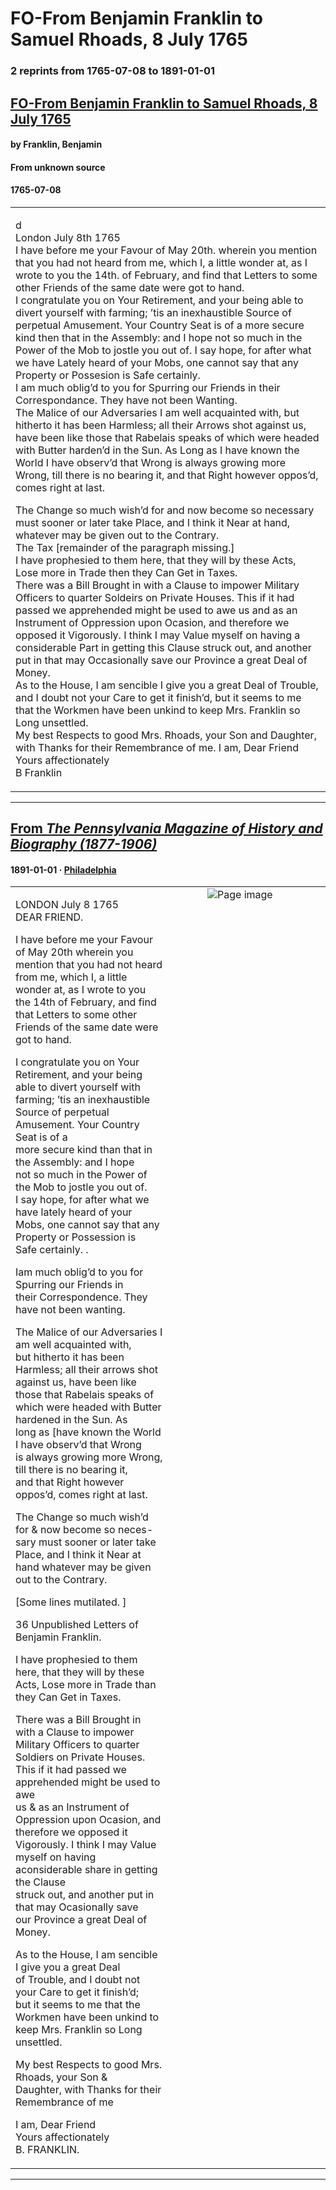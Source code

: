 
# FO-From Benjamin Franklin to Samuel Rhoads, 8 July 1765

### 2 reprints from 1765-07-08 to 1891-01-01

## [FO-From Benjamin Franklin to Samuel Rhoads, 8 July 1765](https://founders.archives.gov/documents/Franklin/01-12-02-0102)

#### by Franklin, Benjamin

#### From unknown source

#### 1765-07-08

<table style="width: 100%;"><tr><td style="width: 50%">

d  
London July 8th 1765  
I have before me your Favour of May 20th. wherein you mention that you had not heard from me, which I, a little wonder at, as I wrote to you the 14th. of February, and find that Letters to some other Friends of the same date were got to hand.  
I congratulate you on Your Retirement, and your being able to divert yourself with farming; ’tis an inexhaustible Source of perpetual Amusement. Your Country Seat is of a more secure kind then that in the Assembly: and I hope not so much in the Power of the Mob to jostle you out of. I say hope, for after what we have Lately heard of your Mobs, one cannot say that any Property or Possesion is Safe certainly.  
I am much oblig’d to you for Spurring our Friends in their Correspondance. They have not been Wanting.  
The Malice of our Adversaries I am well acquainted with, but hitherto it has been Harmless; all their Arrows shot against us, have been like those that Rabelais speaks of which were headed with Butter harden’d in the Sun. As Long as I have known the World I have observ’d that Wrong is always growing more Wrong, till there is no bearing it, and that Right however oppos’d, comes right at last.  
  
The Change so much wish’d for and now become so necessary must sooner or later take Place, and I think it Near at hand, whatever may be given out to the Contrary.  
The Tax [remainder of the paragraph missing.]  
I have prophesied to them here, that they will by these Acts, Lose more in Trade then they Can Get in Taxes.  
There was a Bill Brought in with a Clause to impower Military Officers to quarter Soldeirs on Private Houses. This if it had passed we apprehended might be used to awe us and as an Instrument of Oppression upon Ocasion, and therefore we opposed it Vigorously. I think I may Value myself on having a considerable Part in getting this Clause struck out, and another put in that may Occasionally save our Province a great Deal of Money.  
As to the House, I am sencible I give you a great Deal of Trouble, and I doubt not your Care to get it finish’d, but it seems to me that the Workmen have been unkind to keep Mrs. Franklin so Long unsettled.  
My best Respects to good Mrs. Rhoads, your Son and Daughter, with Thanks for their Remembrance of me. I am, Dear Friend Yours affectionately  
B Franklin
</td></tr></table>

---

## [From _The Pennsylvania Magazine of History and Biography (1877-1906)_](https://archive.org/details/sim_pennsylvania-magazine-of-history-and-biography_1891_15_1/page/n36/mode/1up?view=theater)

#### 1891-01-01 &middot; [Philadelphia](http://dbpedia.org/resource/Philadelphia)

<table style="width: 100%;"><tr><td style="width: 50%">

  
  
LONDON July 8 1765  
DEAR FRIEND.  
  
I have before me your Favour of May 20th wherein you  
mention that you had not heard from me, which I, a little  
wonder at, as I wrote to you the 14th of February, and find  
that Letters to some other Friends of the same date were  
got to hand.  
  
I congratulate you on Your Retirement, and your being  
able to divert yourself with farming; ’tis an inexhaustible  
Source of perpetual Amusement. Your Country Seat is of a  
more secure kind than that in the Assembly: and I hope  
not so much in the Power of the Mob to jostle you out of.  
I say hope, for after what we have lately heard of your  
Mobs, one cannot say that any Property or Possession is  
Safe certainly. .  
  
Iam much oblig’d to you for Spurring our Friends in  
their Correspondence. They have not been wanting.  
  
The Malice of our Adversaries I am well acquainted with,  
but hitherto it has been Harmless; all their arrows shot  
against us, have been like those that Rabelais speaks of  
which were headed with Butter hardened in the Sun. As  
long as [have known the World I have observ’d that Wrong  
is always growing more Wrong, till there is no bearing it,  
and that Right however oppos’d, comes right at last.  
  
The Change so much wish’d for &amp; now become so neces-  
sary must sooner or later take Place, and I think it Near at  
hand whatever may be given out to the Contrary.  
  
[Some lines mutilated. ]  
  
  
  
  
  
  
  
  
  
36 Unpublished Letters of Benjamin Franklin.  
  
I have prophesied to them here, that they will by these  
Acts, Lose more in Trade than they Can Get in Taxes.  
  
There was a Bill Brought in with a Clause to impower  
Military Officers to quarter Soldiers on Private Houses.  
This if it had passed we apprehended might be used to awe  
us &amp; as an Instrument of Oppression upon Ocasion, and  
therefore we opposed it Vigorously. I think I may Value  
myself on having aconsiderable share in getting the Clause  
struck out, and another put in that may Ocasionally save  
our Province a great Deal of Money.  
  
As to the House, I am sencible I give you a great Deal  
of Trouble, and I doubt not your Care to get it finish’d;  
but it seems to me that the Workmen have been unkind to  
keep Mrs. Franklin so Long unsettled.  
  
My best Respects to good Mrs. Rhoads, your Son &amp;  
Daughter, with Thanks for their Remembrance of me  
  
I am, Dear Friend  
Yours affectionately  
B. FRANKLIN.
</td><td style="width: 50%; max-height: 75%; margin: auto; display: block;">
<img alt="Page image" src="https://iiif.archive.org/iiif/sim_pennsylvania-magazine-of-history-and-biography_1891_15_1&#0036;36/pct:13.313096,33.529412,58.369471,45.053476/,600/0/default.jpg"/>
</td>
</tr></table>

---

